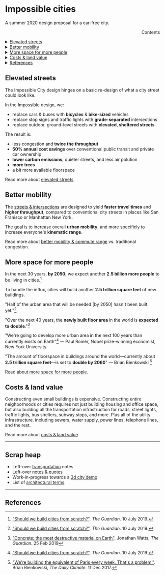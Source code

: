 
# Impossible cities

A summer 2020 design proposal for a car-free city.

<div id="contents-title">
  <div style="float:right;">Contents</div>
  <div id="contents-entries">
    <p>&nbsp;</p>
    <div>
      <details>
        <summary><a href="#streets">Elevated streets</a></summary>
        <ul>
        </ul>
      </details>
    </div>
    <div>
      <details>
        <summary><a href="#mobility">Better mobility</a></summary>
        <ul>
        </ul>
      </details>
    </div>
    <div>
      <details>
        <summary><a href="#people">More space for more people</a></summary>
        <ul>
        </ul>
      </details>
    </div>
    <div>
      <details>
        <summary><a href="#costs">Costs & land value</a></summary>
        <ul>
        </ul>
      </details>
    </div>
    <div>
      <details>
        <summary><a href="#references">References</a></summary>
        <ul>
          <li><a href="#references">References</a></li>
        </ul>
      </details>
    </div>
  </div>
</div>

## <a name="streets"></a>Elevated streets

The Impossible City design hinges on a basic re-design of what a city street could look like. 

In the Impossible design, we:
  * replace cars & buses with **bicycles** & **bike-sized** vehicles
  * replace stop signs and traffic lights with **grade-separated** intersections
  * replace outdoor, ground-level streets with **elevated, sheltered streets**

The result is:
  * less congestion and **twice the throughput**
  * **50% annual cost savings** over conventional public transit and private car ownership
  * **lower carbon emissions**, quieter streets, and less air polution
  * **more trees**
  * a bit more available floorspace

Read more about [elevated streets](streets).

## <a name="mobility"></a>Better mobility

The [streets & intersections](/streets) are designed to yield **faster travel times** and **higher throughput**, compared to conventional city streets in places like San Franisco or Manhattan New York.

The goal is to increase overall **urban mobility**, and more specificly to increase everyone's **kinematic range**.

Read more about [better mobility & commute range](mobility) vs. traditional congestion.

## <a name="people"></a>More space for more people

In the next 30 years, **by 2050**, we expect another **2.5 billion more people** to be living in cities.[^growth]

To handle the influx, cities will build another **2.5 trillion square feet** of new buildings.

"Half of the urban area that will be needed [by 2050] hasn't been built yet."[^growth]

"Over the next 40 years, the **newly built floor area** in the world is **expected to double**."[^watts]

"We're going to develop more urban area in the next 100 years than currently exists on Earth"[^growth] &mdash; Paul Romer, Nobel prize-winning economist, New York University.

"The amount of floorspace in buildings around the world—currently about **2.5 trillion square feet**—is set to **double by 2060**" &mdash; Brian Bienkowski [^bienkowski]

Read about [more space for more people](people).

## <a name="costs"></a>Costs & land value

Constructing even small buildings is expensive. Constructing entire neighborhoods or cities requires not just building housing and office space, but also building all the transportation infrastruction for roads, street lights, traffic lights, bus shelters, subway stops, and more. Plus all of the utility infrastructure, including sewers, water supply, power lines, telephone lines, and the rest.

Read more about [costs & land value](economics)

---------
## Scrap heap

  * Left-over [transportation](transportation) notes
  * Left-over [notes & quotes](remainder)
  * Work-in-progress towards a [3d city demo](demo)
  * List of [architectural terms](architecture)


---------
## <a name="references"></a>References

[^growth]: ["Should we build cities from scratch?"](https://www.theguardian.com/cities/2019/jul/10/should-we-build-cities-from-scratch). _The Guardian_. 10 July 2019.

[^watts]: ["Concrete: the most destructive material on Earth"](https://www.theguardian.com/cities/2019/feb/25/concrete-the-most-destructive-material-on-earth). Jonathan Watts, _The Guardian_. 25 Feb 2019 

[^bienkowski]: ["We're building the equivalent of Paris every week. That's a problem."](https://www.dailyclimate.org/building-industry-climate-change-carbon-footprint-2516418302.html). Brian Bienkowski, _The Daily Climate_. 11 Dec 2017.

